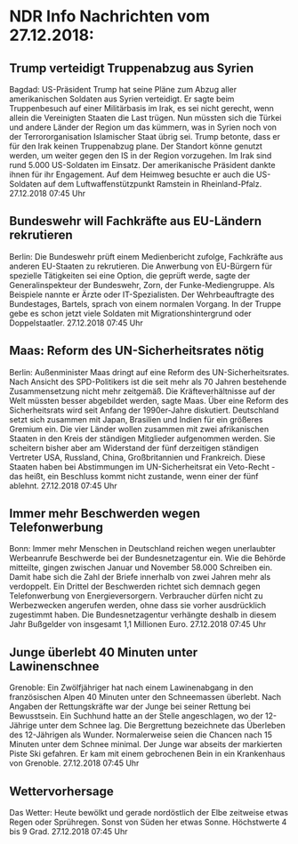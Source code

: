# NDR Info Nachrichten vom 27.12.2018:


## Trump verteidigt Truppenabzug aus Syrien
Bagdad: US-Präsident Trump hat seine Pläne zum Abzug aller amerikanischen Soldaten aus Syrien verteidigt. Er sagte beim Truppenbesuch auf einer Militärbasis im Irak, es sei nicht gerecht, wenn allein die Vereinigten Staaten die Last trügen. Nun müssten sich die Türkei und andere Länder der Region um das kümmern, was in Syrien noch von der Terrororganisation Islamischer Staat übrig sei. Trump betonte, dass er für den Irak keinen Truppenabzug plane. Der Standort könne genutzt werden, um weiter gegen den IS in der Region vorzugehen. Im Irak sind rund 5.000 US-Soldaten im Einsatz. Der amerikanische Präsident dankte ihnen für ihr Engagement. Auf dem Heimweg besuchte er auch die US-Soldaten auf dem Luftwaffenstützpunkt Ramstein in Rheinland-Pfalz. 27.12.2018 07:45 Uhr 

## Bundeswehr will Fachkräfte aus EU-Ländern rekrutieren
Berlin: Die Bundeswehr prüft einem Medienbericht zufolge, Fachkräfte aus anderen EU-Staaten zu rekrutieren. Die Anwerbung von EU-Bürgern für spezielle Tätigkeiten sei eine Option, die geprüft werde, sagte der Generalinspekteur der Bundeswehr, Zorn, der Funke-Mediengruppe. Als Beispiele nannte er Ärzte oder IT-Spezialisten. Der Wehrbeauftragte des Bundestages, Bartels, sprach von einem normalen Vorgang. In der Truppe gebe es schon jetzt viele Soldaten mit Migrationshintergrund oder Doppelstaatler. 27.12.2018 07:45 Uhr 

## Maas: Reform des UN-Sicherheitsrates nötig
Berlin:	Außenminister Maas dringt auf eine Reform des UN-Sicherheitsrates. Nach Ansicht des SPD-Politikers ist die seit mehr als 70 Jahren bestehende Zusammensetzung nicht mehr zeitgemäß. Die Kräfteverhältnisse auf der Welt müssten besser abgebildet werden, sagte Maas. Über eine Reform des Sicherheitsrats wird seit Anfang der 1990er-Jahre diskutiert. Deutschland setzt sich zusammen mit Japan, Brasilien und Indien für ein größeres Gremium ein. Die vier Länder wollen zusammen mit zwei afrikanischen Staaten in den Kreis der ständigen Mitglieder aufgenommen werden. Sie scheitern bisher aber am Widerstand der fünf derzeitigen ständigen Vertreter USA, Russland, China, Großbritannien und Frankreich. Diese Staaten haben bei Abstimmungen im UN-Sicherheitsrat ein Veto-Recht - das heißt, ein Beschluss kommt nicht zustande, wenn einer der fünf ablehnt. 27.12.2018 07:45 Uhr 

## Immer mehr Beschwerden wegen Telefonwerbung
Bonn:		Immer mehr Menschen in Deutschland reichen wegen unerlaubter Werbeanrufe Beschwerde bei der Bundesnetzagentur ein. Wie die Behörde mitteilte, gingen zwischen Januar und November 58.000 Schreiben ein. Damit habe sich die Zahl der Briefe innerhalb von zwei Jahren mehr als verdoppelt. Ein Drittel der Beschwerden richtet sich demnach gegen Telefonwerbung von Energieversorgern. Verbraucher dürfen nicht zu Werbezwecken angerufen werden, ohne dass sie vorher ausdrücklich zugestimmt haben. Die Bundesnetzagentur verhängte deshalb in diesem Jahr Bußgelder von insgesamt 1,1 Millionen Euro. 27.12.2018 07:45 Uhr 

## Junge überlebt 40 Minuten unter Lawinenschnee
Grenoble:	Ein Zwölfjähriger hat nach einem Lawinenabgang in den französischen Alpen 40 Minuten unter den Schneemassen überlebt. Nach Angaben der Rettungskräfte war der Junge bei seiner Rettung bei Bewusstsein. Ein Suchhund hatte an der Stelle angeschlagen, wo der 12-Jährige unter dem Schnee lag. Die Bergrettung bezeichnete das Überleben des 12-Jährigen als Wunder. Normalerweise seien die Chancen nach 15 Minuten unter dem Schnee minimal. Der Junge war abseits der markierten Piste Ski gefahren. Er kam mit einem gebrochenen Bein in ein Krankenhaus von Grenoble. 27.12.2018 07:45 Uhr 

## Wettervorhersage
Das Wetter:
Heute bewölkt und gerade nordöstlich der Elbe zeitweise etwas Regen oder Sprühregen. Sonst von Süden her etwas Sonne. Höchstwerte 4 bis 9 Grad. 27.12.2018 07:45 Uhr 
